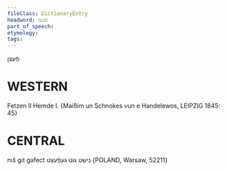 ```yaml
---
fileClass: DictionaryEntry
headword: פֿעצן
part_of_speech: 
etymology: 
tags: 
---
```

פֿעצן

WESTERN
========

Fetzen II Hemde I.
{Maißim un Schnokes vun e Handelewos, LEIPZIG 1845: 45}

CENTRAL
========

nɩš gɩt gəfect נישט גוט געפֿעצט {POLAND, Warsaw, 52211}